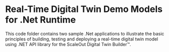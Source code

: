 # Real-Time Digital Twin Demo Models for .Net Runtime
This code folder contains two sample .Net applications to illustrate the basic principles of building, testing and deploying a real-time digital twin model using .NET API library for the ScaleOut Digital Twin Builder™.
